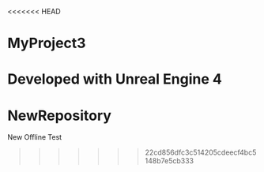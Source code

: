 <<<<<<< HEAD
# MyProject3

Developed with Unreal Engine 4
=======
# NewRepository
New Offline Test
>>>>>>> 22cd856dfc3c514205cdeecf4bc5148b7e5cb333
